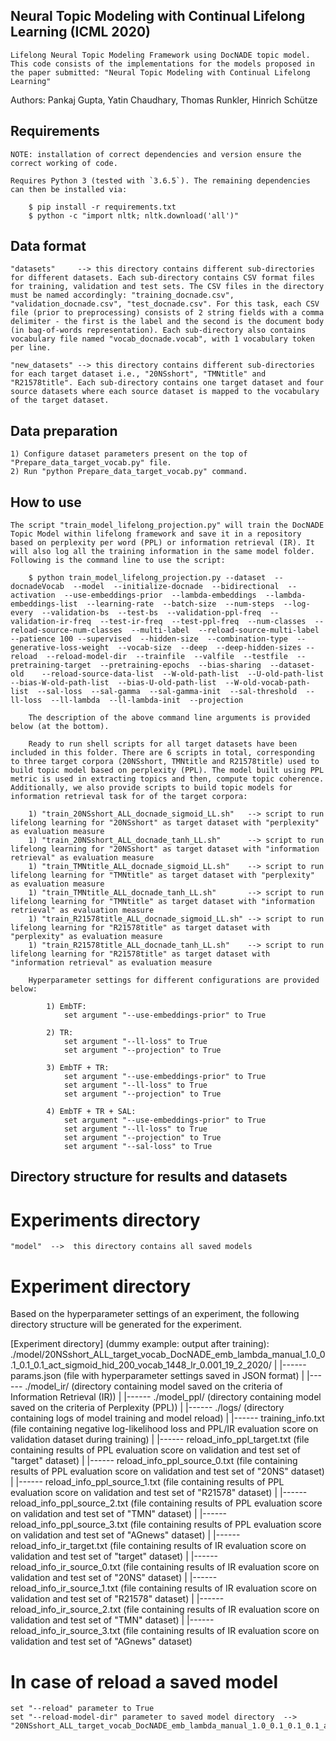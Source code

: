 ## Neural Topic Modeling with Continual Lifelong Learning (ICML 2020)

	Lifelong Neural Topic Modeling Framework using DocNADE topic model.
	This code consists of the implementations for the models proposed in the paper submitted: "Neural Topic Modeling with Continual Lifelong Learning"


Authors: Pankaj Gupta, Yatin Chaudhary, Thomas Runkler, Hinrich Schütze


## Requirements

	NOTE: installation of correct dependencies and version ensure the correct working of code.

	Requires Python 3 (tested with `3.6.5`). The remaining dependencies can then be installed via:

        $ pip install -r requirements.txt
        $ python -c "import nltk; nltk.download('all')"


## Data format

	"datasets"     --> this directory contains different sub-directories for different datasets. Each sub-directory contains CSV format files for training, validation and test sets. The CSV files in the directory must be named accordingly: "training_docnade.csv", "validation_docnade.csv", "test_docnade.csv". For this task, each CSV file (prior to preprocessing) consists of 2 string fields with a comma delimiter - the first is the label and the second is the document body (in bag-of-words representation). Each sub-directory also contains vocabulary file named "vocab_docnade.vocab", with 1 vocabulary token per line.

	"new_datasets" --> this directory contains different sub-directories for each target dataset i.e., "20NSshort", "TMNtitle" and "R21578title". Each sub-directory contains one target dataset and four source datasets where each source dataset is mapped to the vocabulary of the target dataset.

## Data preparation

	1) Configure dataset parameters present on the top of "Prepare_data_target_vocab.py" file.
	2) Run "python Prepare_data_target_vocab.py" command.

## How to use

	The script "train_model_lifelong_projection.py" will train the DocNADE Topic Model within lifelong framework and save it in a repository based on perplexity per word (PPL) or information retrieval (IR). It will also log all the training information in the same model folder. Following is the command line to use the script:
		
		$ python train_model_lifelong_projection.py --dataset  --docnadeVocab  --model  --initialize-docnade  --bidirectional  --activation  --use-embeddings-prior  --lambda-embeddings  --lambda-embeddings-list  --learning-rate  --batch-size  --num-steps  --log-every  --validation-bs  --test-bs  --validation-ppl-freq  --validation-ir-freq  --test-ir-freq  --test-ppl-freq  --num-classes  --reload-source-num-classes  --multi-label  --reload-source-multi-label  --patience 100 --supervised  --hidden-size  --combination-type  --generative-loss-weight  --vocab-size  --deep  --deep-hidden-sizes --reload  --reload-model-dir  --trainfile  --valfile  --testfile  --pretraining-target  --pretraining-epochs  --bias-sharing  --dataset-old    --reload-source-data-list  --W-old-path-list  --U-old-path-list  --bias-W-old-path-list  --bias-U-old-path-list  --W-old-vocab-path-list  --sal-loss  --sal-gamma  --sal-gamma-init  --sal-threshold  --ll-loss  --ll-lambda  --ll-lambda-init  --projection 
		
		The description of the above command line arguments is provided below (at the bottom).
		
		Ready to run shell scripts for all target datasets have been included in this folder. There are 6 scripts in total, corresponding to three target corpora (20NSshort, TMNtitle and R21578title) used to build topic model based on perplexity (PPL). The model built using PPL metric is used in extracting topics and then, compute topic coherence. Additionally, we also provide scripts to build topic models for information retrieval task for of the target corpora:
		
		1) "train_20NSshort_ALL_docnade_sigmoid_LL.sh"   --> script to run lifelong learning for "20NSshort" as target dataset with "perplexity" as evaluation measure
		1) "train_20NSshort_ALL_docnade_tanh_LL.sh"      --> script to run lifelong learning for "20NSshort" as target dataset with "information retrieval" as evaluation measure
		1) "train_TMNtitle_ALL_docnade_sigmoid_LL.sh"    --> script to run lifelong learning for "TMNtitle" as target dataset with "perplexity" as evaluation measure
		1) "train_TMNtitle_ALL_docnade_tanh_LL.sh"       --> script to run lifelong learning for "TMNtitle" as target dataset with "information retrieval" as evaluation measure
		1) "train_R21578title_ALL_docnade_sigmoid_LL.sh" --> script to run lifelong learning for "R21578title" as target dataset with "perplexity" as evaluation measure
		1) "train_R21578title_ALL_docnade_tanh_LL.sh"    --> script to run lifelong learning for "R21578title" as target dataset with "information retrieval" as evaluation measure
		
		Hyperparameter settings for different configurations are provided below:

			1) EmbTF:
				set argument "--use-embeddings-prior" to True
				
			2) TR: 
				set argument "--ll-loss" to True
				set argument "--projection" to True
				
			3) EmbTF + TR:
				set argument "--use-embeddings-prior" to True
				set argument "--ll-loss" to True
				set argument "--projection" to True
				
			4) EmbTF + TR + SAL:
				set argument "--use-embeddings-prior" to True
				set argument "--ll-loss" to True
				set argument "--projection" to True
				set argument "--sal-loss" to True


## Directory structure for results and datasets

# Experiments directory
	"model"  -->  this directory contains all saved models

# Experiment directory
Based on the hyperparameter settings of an experiment, the following directory structure will be generated for the experiment.

[Experiment directory] (dummy example: output after training): ./model/20NSshort_ALL_target_vocab_DocNADE_emb_lambda_manual_1.0_0.1_0.1_0.1_act_sigmoid_hid_200_vocab_1448_lr_0.001_19_2_2020/
	|
	|------ params.json    (file with hyperparameter settings saved in JSON format)
	|
	|------ ./model_ir/    (directory containing model saved on the criteria of Information Retrieval (IR))
	|
	|------ ./model_ppl/   (directory containing model saved on the criteria of Perplexity (PPL))
	|
	|------ ./logs/        (directory containing logs of model training and model reload)
				|
				|------ training_info.txt     (file containing negative log-likelihood loss and PPL/IR evaluation score on validation dataset during training)
				|
				|------ reload_info_ppl_target.txt      (file containing results of PPL evaluation score on validation and test set of "target" dataset)
				|
				|------ reload_info_ppl_source_0.txt    (file containing results of PPL evaluation score on validation and test set of "20NS" dataset)
				|
				|------ reload_info_ppl_source_1.txt    (file containing results of PPL evaluation score on validation and test set of "R21578" dataset)
				|
				|------ reload_info_ppl_source_2.txt    (file containing results of PPL evaluation score on validation and test set of "TMN" dataset)
				|
				|------ reload_info_ppl_source_3.txt    (file containing results of PPL evaluation score on validation and test set of "AGnews" dataset)
				|
				|------ reload_info_ir_target.txt      (file containing results of IR evaluation score on validation and test set of "target" dataset)
				|
				|------ reload_info_ir_source_0.txt    (file containing results of IR evaluation score on validation and test set of "20NS" dataset)
				|
				|------ reload_info_ir_source_1.txt    (file containing results of IR evaluation score on validation and test set of "R21578" dataset)
				|
				|------ reload_info_ir_source_2.txt    (file containing results of IR evaluation score on validation and test set of "TMN" dataset)
				|
				|------ reload_info_ir_source_3.txt    (file containing results of IR evaluation score on validation and test set of "AGnews" dataset)


# In case of reload a saved model
	set "--reload" parameter to True
	set "--reload-model-dir" parameter to saved model directory  --> "20NSshort_ALL_target_vocab_DocNADE_emb_lambda_manual_1.0_0.1_0.1_0.1_act_sigmoid_hid_200_vocab_1448_lr_0.001_19_2_2020/"